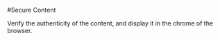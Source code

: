 #Secure Content

Verify the authenticity of the content, and display it in the chrome of the browser.
